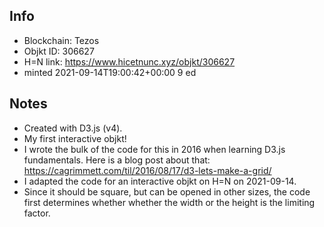 ## Info
- Blockchain: Tezos
- Objkt ID: 306627
- H=N link: https://www.hicetnunc.xyz/objkt/306627
- minted 2021-09-14T19:00:42+00:00 9 ed

## Notes
- Created with D3.js (v4).
- My first interactive objkt!
- I wrote the bulk of the code for this in 2016 when learning D3.js fundamentals. Here is a blog post about that: https://cagrimmett.com/til/2016/08/17/d3-lets-make-a-grid/
- I adapted the code for an interactive objkt on H=N on 2021-09-14.
- Since it should be square, but can be opened in other sizes, the code first determines whether whether the width or the height is the limiting factor.